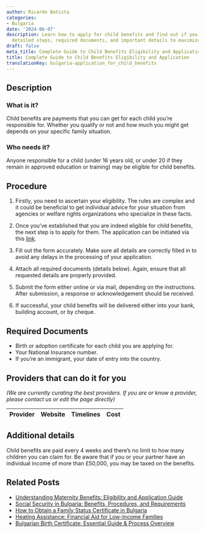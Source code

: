 ```yaml
---
author: Ricardo Batista
categories:
- Bulgaria
date: '2024-06-07'
description: Learn how to apply for child benefits and find out if you qualify. Get
  detailed steps, required documents, and important details to maximize your benefits.
draft: false
meta_title: Complete Guide to Child Benefits Eligibility and Application
title: Complete Guide to Child Benefits Eligibility and Application
translationKey: bulgaria-application_for_child_benefits
---
```


## Description
### What is it?
Child benefits are payments that you can get for each child you’re responsible for. Whether you qualify or not and how much you might get depends on your specific family situation.

### Who needs it?
Anyone responsible for a child (under 16 years old, or under 20 if they remain in approved education or training) may be eligible for child benefits.

## Procedure

1. Firstly, you need to ascertain your eligibility. The rules are complex and it could be beneficial to get individual advice for your situation from agencies or welfare rights organizations who specialize in these facts.

2. Once you’ve established that you are indeed eligible for child benefits, the next step is to apply for them. The application can be initiated via this [link](https://www.gov.uk/child-benefit). 

3. Fill out the form accurately. Make sure all details are correctly filled in to avoid any delays in the processing of your application.

4. Attach all required documents (details below). Again, ensure that all requested details are properly provided.

5. Submit the form either online or via mail, depending on the instructions. After submission, a response or acknowledgement should be received.

6. If successful, your child benefits will be delivered either into your bank, building account, or by cheque.


## Required Documents

- Birth or adoption certificate for each child you are applying for.
- Your National Insurance number.
- If you’re an immigrant, your date of entry into the country.

## Providers that can do it for you

_(We are currently curating the best providers. If you are or know a provider, please contact us or edit the page directly)_

| Provider        |     Website     |     Timelines    |       Cost      |
| --------------- | --------------- |  :-------------: | :-------------: |

## Additional details

Child benefits are paid every 4 weeks and there’s no limit to how many children you can claim for. Be aware that if you or your partner have an individual income of more than £50,000, you may be taxed on the benefits.


## Related Posts

- [Understanding Maternity Benefits: Eligibility and Application Guide](https://tramitit.com/guides/bulgaria/application_for_maternity_benefits/)
- [Social Security in Bulgaria: Benefits, Procedures, and Requirements](https://tramitit.com/guides/bulgaria/application_for_social_security/)
- [How to Obtain a Family Status Certificate in Bulgaria](https://tramitit.com/guides/bulgaria/issuance_of_a_family_status_certificate/)
- [Heating Assistance: Financial Aid for Low-Income Families](https://tramitit.com/guides/bulgaria/application_for_heating_assistance/)
- [Bulgarian Birth Certificate: Essential Guide & Process Overview](https://tramitit.com/guides/bulgaria/issuance_of_a_birth_certificate/)